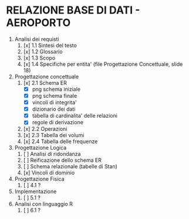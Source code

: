 # RELAZIONE BASE DI DATI - AEROPORTO 

1. Analisi dei requisti
   1. [x] 1.1 Sintesi del testo
   2. [x] 1.2 Glossario
   3. [x] 1.3 Scopo
   4. [x] 1.4 Specifiche per entita' (file Progettazione Concettuale, slide 18)
2. Progettazione concettuale
   1. [x] 2.1 Schema ER
      - [x] png schema iniziale
      - [x] png schema finale
      - [x] vincoli di integrita'
      - [x] dizionario dei dati
      - [x] tabella di cardinalita' delle relazioni
      - [x] regole di derivazione
   2. [x] 2.2 Operazioni
   3. [x] 2.3 Tabella dei volumi
   4. [x] 2.4 Tabella delle frequenze
3. Progettazione Logica
   1. [ ] Analisi di ridondanza
   2. [ ] Reificazione dello schema ER
   3. [ ] Schema relazionale (tabelle di Stan)
   4. [x] Vincoli di dominio
4. Progettazione Fisica
   1. [ ] 4.1 ?
5. Implementazione
   1. [ ] 5.1 ?
6. Analisi con linguaggio R
   1. [ ] 6.1 ?